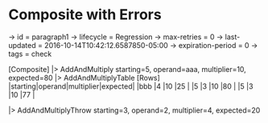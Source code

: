 # Composite with Errors

-> id = paragraph1
-> lifecycle = Regression
-> max-retries = 0
-> last-updated = 2016-10-14T10:42:12.6587850-05:00
-> expiration-period = 0
-> tags = check

[Composite]
|> AddAndMultiply starting=5, operand=aaa, multiplier=10, expected=80
|> AddAndMultiplyTable
    [Rows]
    |starting|operand|multiplier|expected|
    |bbb     |4      |10        |25      |
    |5       |3      |10        |80      |
    |5       |3      |10        |77      |

|> AddAndMultiplyThrow starting=3, operand=2, multiplier=4, expected=20
~~~
